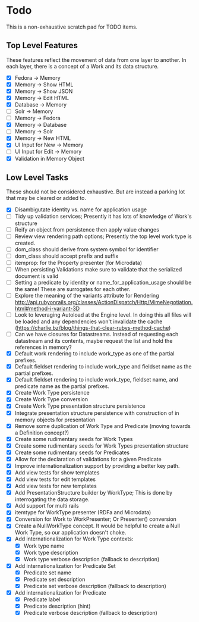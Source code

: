 # Todo

This is a non-exhaustive scratch pad for TODO items.

## Top Level Features

These features reflect the movement of data from one layer to another.
In each layer, there is a concept of a Work and its data structure.

- [x] Fedora -> Memory
- [x] Memory -> Show HTML
- [x] Memory -> Show JSON
- [x] Memory -> Edit HTML
- [x] Database -> Memory
- [ ] Solr -> Memory
- [ ] Memory -> Fedora
- [x] Memory -> Database
- [ ] Memory -> Solr
- [x] Memory -> New HTML
- [x] UI Input for New -> Memory
- [ ] UI Input for Edit -> Memory
- [x] Validation in Memory Object

## Low Level Tasks

These should not be considered exhaustive.
But are instead a parking lot that may be cleared or added to.

- [X] Disambigutate identity vs. name for application usage
- [ ] Tidy up validation services; Presently it has lots of knowledge of Work's structure
- [ ] Reify an object from persistence then apply value changes
- [ ] Review view rendering path options; Presently the top level work type is created.
- [ ] dom_class should derive from system symbol for identifier
- [ ] dom_class should accept prefix and suffix
- [ ] itemprop: for the Property presenter (for Microdata)
- [ ] When persisting Validations make sure to validate that the serialized document is valid
- [ ] Setting a predicate by identity or name_for_application_usage should be the same! These are surrogates for each other.
- [ ] Explore the meaning of the variants attribute for Rendering http://api.rubyonrails.org/classes/ActionDispatch/Http/MimeNegotiation.html#method-i-variant-3D
- [ ] Look to leveraging Autoload at the Engine level. In doing this all files will be loaded and any dependencies won't invalidate the cache (https://charlie.bz/blog/things-that-clear-rubys-method-cache)
- [ ] Can we have closures for Datastreams. Instead of requesting each datastream and its contents, maybe request the list and hold the references in memory?
- [X] Default work rendering to include work_type as one of the partial
      prefixes.
- [X] Default fieldset rendering to include work_type and fieldset name as the
      partial prefixes.
- [X] Default fieldset rendering to include work_type, fieldset name, and
      predicate name as the partial prefixes.
- [X] Create Work Type persistence
- [X] Create Work Type conversion
- [X] Create Work Type presentation structure persistence
- [X] Integrate presentation structure persistence with construction of in memory objects for presentation
- [X] Remove some duplication of Work Type and Predicate (moving towards a Definition concept?)
- [X] Create some rudimentary seeds for Work Types
- [X] Create some rudimentary seeds for Work Types presentation structure
- [X] Create some rudimentary seeds for Predicates
- [X] Allow for the declaration of validations for a given Predicate
- [X] Improve internationalization support by providing a better key path.
- [X] Add view tests for show templates
- [X] Add view tests for edit templates
- [X] Add view tests for new templates
- [X] Add PresentationStructure builder by WorkType; This is done by interrogating the
      data storage.
- [X] Add support for multi rails
- [X] itemtype for WorkType presenter (RDFa and Microdata)
- [X] Conversion for Work to WorkPresenter; Or Presenter() conversion
- [X] Create a NullWorkType concept.
      It would be helpful to create a Null Work Type, so our application doesn't choke.
- [X] Add internationalization for Work Type contexts:
  - [X] Work type name
  - [X] Work type description
  - [X] Work type verbose description (fallback to description)
- [X] Add internationalization for Predicate Set
  - [X] Predicate set name
  - [X] Predicate set description
  - [X] Predicate set verbose description (fallback to description)
- [X] Add internationalization for Predicate
  - [X] Predicate label
  - [X] Predicate description (hint)
  - [X] Predicate verbose description (fallback to description)
